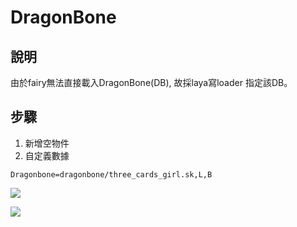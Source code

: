 # DragonBone

## 說明

由於fairy無法直接載入DragonBone\(DB\), 故採laya寫loader 指定該DB。

## 步驟

1. 新增空物件
2. 自定義數據 

```text
Dragonbone=dragonbone/three_cards_girl.sk,L,B
```

![](.gitbook/assets/dbref.png)

![](.gitbook/assets/dbcode.png)

